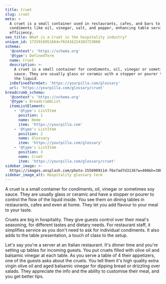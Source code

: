 ```yaml
---
title: Cruet
slug: cruet
meta: >
  A cruet is a small container used in restaurants, cafes, and bars to hold
  condiments like oil, vinegar, salt, and pepper, enhancing table service
  efficiency.
seo_title: What is a Cruet in the hospitality industry?
unique_id: 1725916951664x763416224303723000
schema:
  '@context': 'https://schema.org'
  '@type': DefinedTerm
  name: Cruet
  description: >-
    A cruet is a small container for condiments, oil, vinegar or sometimes soy
    sauce. They are usually glass or ceramic with a stopper or pourer to control
    the liquid.
  inDefinedTermSet: 'https://yourpilla.com/glossary'
  url: 'https://yourpilla.com/glossary/cruet'
breadcrumb_schema:
  '@context': 'https://schema.org'
  '@type': BreadcrumbList
  itemListElement:
    - '@type': ListItem
      position: 1
      name: Home
      item: 'https://yourpilla.com'
    - '@type': ListItem
      position: 2
      name: Glossary
      item: 'https://yourpilla.com/glossary'
    - '@type': ListItem
      position: 3
      name: Cruet
      item: 'https://yourpilla.com/glossary/cruet'
sidebar_image: >-
  https://images.unsplash.com/photo-1556909114-f6e7ad7d3136?w=400&h=300&fit=crop&auto=format
sidebar_image_alt: Hospitality glossary term
---
```

A cruet is a small container for condiments, oil, vinegar or sometimes soy sauce. They are usually glass or ceramic and have a stopper or pourer to control the flow of the liquid inside. You see them on dining tables in restaurants, cafes and even at home. They let you add flavour to your meal to your taste.

Cruets are big in hospitality. They give guests control over their meal's seasoning, for different tastes and dietary needs. For restaurant staff, it simplifies service as you don't need to ask for individual condiments. It also adds to the table presentation, a touch of class to the setup.

Let's say you're a server at an Italian restaurant. It's dinner time and you're setting up tables for incoming guests. You put cruets filled with olive oil and balsamic vinegar at each table. As you serve a table of 4 their appetizers, one of the guests asks about the cruets. You tell them it's high quality extra virgin olive oil and aged balsamic vinegar for dipping bread or drizzling over salads. They appreciate the info and the ability to customise their meal, and you get better tips.
